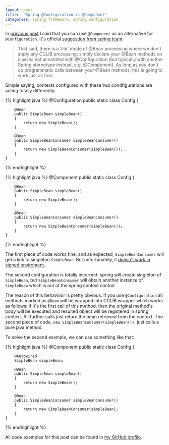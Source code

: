 ```yaml
---
layout: post
title:  "Spring @Configuration vs @Component"
categories: spring framework, spring configuration
---
```

In [previous post](/2015/08/16/cglib/) I said that you can use `@Component` as an alternative for `@Configuration`. 
It's official [suggestion from spring team](https://jira.spring.io/browse/SPR-12833).

>That said, there is a 'lite' mode of @Bean processing where we don't apply any CGLIB processing: simply declare your @Bean methods on classes not annotated with @Configuration (but typically with another Spring stereotype instead, e.g. @Component). As long as you don't do programmatic calls between your @Bean methods, this is going to work just as fine.

Simple saying, contexts configured with these two condfigurations are acting totally differently:

{% highlight java %}
    @Configuration
    public static class Config {

        @Bean
        public SimpleBean simpleBean()
        {
            return new SimpleBean();
        }

        @Bean
        public SimpleBeanConsumer simpleBeanConsumer()
        {
            return new SimpleBeanConsumer(simpleBean());
        }
    }
{% endhighlight %}

{% highlight java %}
    @Component
    public static class Config {

        @Bean
        public SimpleBean simpleBean()
        {
            return new SimpleBean();
        }

        @Bean
        public SimpleBeanConsumer simpleBeanConsumer()
        {
            return new SimpleBeanConsumer(simpleBean());
        }
    }
{% endhighlight %}

The first piece of code works fine, and as expected, `SimpleBeanConsumer` will get a link to singleton `SimpleBean`.
But unfortunately, it [doesn't work in signed enviroment](/2015/08/16/cglib/).

The second configuration is totally incorrect: spring will create singleton of `SimpleBean`, but `SimpleBeanConsumer` 
will obtain another instance of `SimpleBean` which is out of the spring context control.

The reason of this behaviour is pretty obvious. If you use `@Configuration` all methods marked as `@Bean` will be wrapped 
into CGLIB wrapper which works as follows: if it's the first call of this method, then the original method's body will be executed and resulted object will be 
registered in spring context. All further calls just return the bean retrieved from the context. 
The second piece of code, `new SimpleBeanConsumer(simpleBean())`, just calls a pure java method.

To solve the second example, we can use something like that:

{% highlight java %}
    @Component
    public static class Config {

        @Autowired
        SimpleBean simpleBean;

        @Bean
        public SimpleBean simpleBean()
        {
            return new SimpleBean();
        }

        @Bean
        public SimpleBeanConsumer simpleBeanConsumer()
        {
            return new SimpleBeanConsumer(simpleBean);
        }
    }
{% endhighlight %}

All code examples for this post can be found in [my GitHub profile](https://github.com/dimafeng/dimafeng-examples/tree/master/spring-config).
